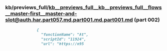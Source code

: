 ### kb/previews_full/kb__previews_full__kb__previews_full__flows__master-first__master-and-slot@auth.har.part057.md.part001.md.part001.md (part 002)

```md
              {
                "functionName": "At",
                "scriptId": "11924",
                "url": "https://n95
```

```
